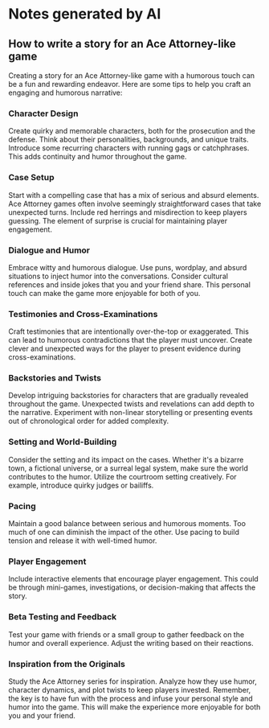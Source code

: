 # Notes generated by AI

## How to write a story for an Ace Attorney-like game

Creating a story for an Ace Attorney-like game with a humorous touch can be a fun and rewarding endeavor. Here are some tips to help you craft an engaging and humorous narrative:

### Character Design

Create quirky and memorable characters, both for the prosecution and the defense. Think about their personalities, backgrounds, and unique traits.
Introduce some recurring characters with running gags or catchphrases. This adds continuity and humor throughout the game.

### Case Setup

Start with a compelling case that has a mix of serious and absurd elements. Ace Attorney games often involve seemingly straightforward cases that take unexpected turns.
Include red herrings and misdirection to keep players guessing. The element of surprise is crucial for maintaining player engagement.

### Dialogue and Humor

Embrace witty and humorous dialogue. Use puns, wordplay, and absurd situations to inject humor into the conversations.
Consider cultural references and inside jokes that you and your friend share. This personal touch can make the game more enjoyable for both of you.

### Testimonies and Cross-Examinations

Craft testimonies that are intentionally over-the-top or exaggerated. This can lead to humorous contradictions that the player must uncover.
Create clever and unexpected ways for the player to present evidence during cross-examinations.

### Backstories and Twists

Develop intriguing backstories for characters that are gradually revealed throughout the game. Unexpected twists and revelations can add depth to the narrative.
Experiment with non-linear storytelling or presenting events out of chronological order for added complexity.

### Setting and World-Building

Consider the setting and its impact on the cases. Whether it's a bizarre town, a fictional universe, or a surreal legal system, make sure the world contributes to the humor.
Utilize the courtroom setting creatively. For example, introduce quirky judges or bailiffs.

### Pacing

Maintain a good balance between serious and humorous moments. Too much of one can diminish the impact of the other.
Use pacing to build tension and release it with well-timed humor.

### Player Engagement

Include interactive elements that encourage player engagement. This could be through mini-games, investigations, or decision-making that affects the story.

### Beta Testing and Feedback

Test your game with friends or a small group to gather feedback on the humor and overall experience. Adjust the writing based on their reactions.

### Inspiration from the Originals

Study the Ace Attorney series for inspiration. Analyze how they use humor, character dynamics, and plot twists to keep players invested.
Remember, the key is to have fun with the process and infuse your personal style and humor into the game. This will make the experience more enjoyable for both you and your friend.
